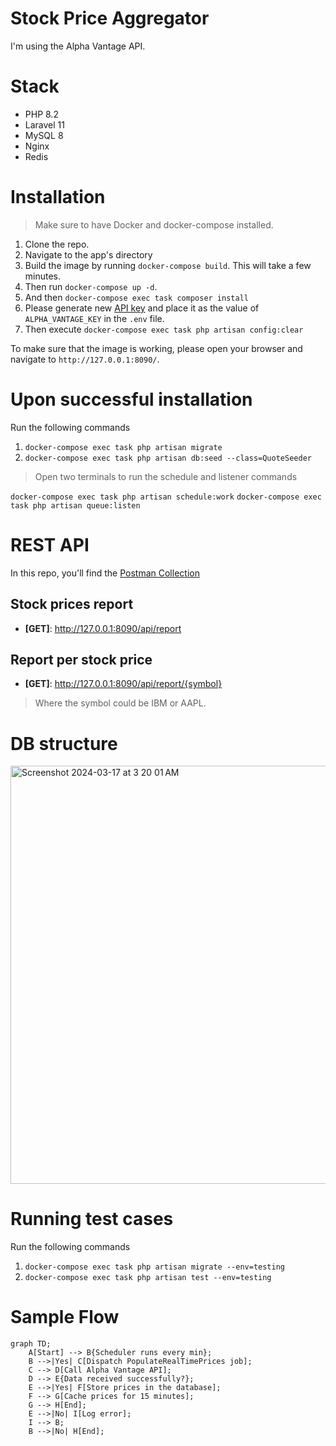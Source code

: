 # Stock Price Aggregator

I'm using the Alpha Vantage API.

# Stack

- PHP 8.2
- Laravel 11
- MySQL 8
- Nginx
- Redis

# Installation

> Make sure to have Docker and docker-compose installed.

1. Clone the repo.
2. Navigate to the app's directory
3. Build the image by running `docker-compose build`. This will take a few minutes.
4. Then run `docker-compose up -d`.
5. And then `docker-compose exec task composer install`
6. Please generate new [API key](https://www.alphavantage.co/support/#api-key) and place it as the value of `ALPHA_VANTAGE_KEY` in the `.env` file. 
7. Then execute `docker-compose exec task php artisan config:clear`

To make sure that the image is working, please open your browser and navigate to `http://127.0.0.1:8090/`.

# Upon successful installation

Run the following commands

1. `docker-compose exec task php artisan migrate`
2. `docker-compose exec task php artisan db:seed --class=QuoteSeeder`

> Open two terminals to run the schedule and listener commands

`docker-compose exec task php artisan schedule:work`
`docker-compose exec task php artisan queue:listen`

# REST API

In this repo, you'll find the [Postman Collection](https://github.com/a-wagdy/task/blob/main/postman_collection.json)

## Stock prices report

- **[GET]**: http://127.0.0.1:8090/api/report

## Report per stock price

- **[GET]**: http://127.0.0.1:8090/api/report/{symbol}
> Where the symbol could be IBM or AAPL.

# DB structure

<img width="669" alt="Screenshot 2024-03-17 at 3 20 01 AM" src="https://github.com/a-wagdy/task/assets/64163189/99382300-06d1-4433-97c7-d6a2b5d3609d">

# Running test cases

Run the following commands

1. `docker-compose exec task php artisan migrate --env=testing`
2. `docker-compose exec task php artisan test --env=testing`

# Sample Flow

```mermaid
graph TD;
    A[Start] --> B{Scheduler runs every min};
    B -->|Yes| C[Dispatch PopulateRealTimePrices job];
    C --> D[Call Alpha Vantage API];
    D --> E{Data received successfully?};
    E -->|Yes| F[Store prices in the database];
    F --> G[Cache prices for 15 minutes];
    G --> H[End];
    E -->|No| I[Log error];
    I --> B;
    B -->|No| H[End];
```


